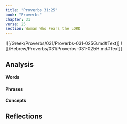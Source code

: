 ```yaml
---
title: "Proverbs 31:25"
book: "Proverbs"
chapter: 31
verse: 25
section: Woman Who Fears the LORD
---
```

![[/Greek/Proverbs/031/Proverbs-031-025G.md#Text]]
![[/Hebrew/Proverbs/031/Proverbs-031-025H.md#Text]]

## Analysis

#### Words

#### Phrases

#### Concepts

## Reflections
